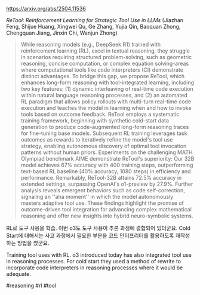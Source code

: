 https://arxiv.org/abs/2504.11536

*ReTool: Reinforcement Learning for Strategic Tool Use in LLMs* (Jiazhan Feng, Shijue Huang, Xingwei Qu, Ge Zhang, Yujia Qin, Baoquan Zhong, Chengquan Jiang, Jinxin Chi, Wanjun Zhong)

> While reasoning models (e.g., DeepSeek R1) trained with reinforcement learning (RL), excel in textual reasoning, they struggle in scenarios requiring structured problem-solving, such as geometric reasoning, concise computation, or complex equation solving-areas where computational tools like code interpreters (CI) demonstrate distinct advantages. To bridge this gap, we propose ReTool, which enhances long-form reasoning with tool-integrated learning, including two key features: (1) dynamic interleaving of real-time code execution within natural language reasoning processes, and (2) an automated RL paradigm that allows policy rollouts with multi-turn real-time code execution and teaches the model in learning when and how to invoke tools based on outcome feedback. ReTool employs a systematic training framework, beginning with synthetic cold-start data generation to produce code-augmented long-form reasoning traces for fine-tuning base models. Subsequent RL training leverages task outcomes as rewards to iteratively refine the model's tool use strategy, enabling autonomous discovery of optimal tool invocation patterns without human priors. Experiments on the challenging MATH Olympiad benchmark AIME demonstrate ReTool's superiority: Our 32B model achieves 67% accuracy with 400 training steps, outperforming text-based RL baseline (40% accuracy, 1080 steps) in efficiency and performance. Remarkably, ReTool-32B attains 72.5% accuracy in extended settings, surpassing OpenAI's o1-preview by 27.9%. Further analysis reveals emergent behaviors such as code self-correction, signaling an ''aha moment'' in which the model autonomously masters adaptive tool use. These findings highlight the promise of outcome-driven tool integration for advancing complex mathematical reasoning and offer new insights into hybrid neuro-symbolic systems.

RL로 도구 사용을 학습. 이번 o3도 도구 사용이 추론 과정에 결합되어 있더군요. Cold Start에 대해서는 사고 과정에서 필요한 부분을 코드 인터프리터를 활용하도록 재작성하는 방법을 썼군요. 

<english>
Training tool uses with RL. o3 introduced today has also integrated tool use in reasoning processes. For cold start they used a method of rewrite to incorporate code interpreters in reasoning processes where it would be adequate.
</english>

#reasoning #rl #tool 